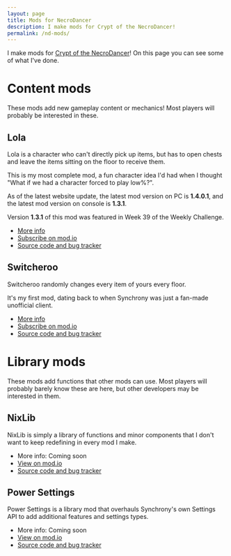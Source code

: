 ```yaml
---
layout: page
title: Mods for NecroDancer
description: I make mods for Crypt of the NecroDancer!
permalink: /nd-mods/
---
```


I make mods for [Crypt of the NecroDancer](https://store.steampowered.com/app/247080/Crypt_of_the_NecroDancer/)! On this page you can see some of what I've done.


# Content mods
These mods add new gameplay content or mechanics! Most players will probably be interested in these.

## Lola
Lola is a character who can't directly pick up items, but has to open chests and leave the items sitting on the floor to receive them.

This is my most complete mod, a fun character idea I'd had when I thought "What if we had a character forced to play low%?".

As of the latest website update, the latest mod version on PC is **1.4.0.1**, and the latest mod version on console is **1.3.1**.

Version **1.3.1** of this mod was featured in Week 39 of the Weekly Challenge.

- [More info](Lola/index.md)
- [Subscribe on mod.io](https://mod.io/g/crypt/m/lola)
- [Source code and bug tracker](https://github.com/Nixill/Synchrony-Lola)

## Switcheroo
Switcheroo randomly changes every item of yours every floor.

It's my first mod, dating back to when Synchrony was just a fan-made unofficial client.

- [More info](./Switcheroo)
- [Subscribe on mod.io](https://mod.io/g/crypt/m/switcheroo)
- [Source code and bug tracker](https://github.com/Nixill/Synchrony-Switcheroo)


# Library mods
These mods add functions that other mods can use. Most players will probably barely know these are here, but other developers may be interested in them.

## NixLib
NixLib is simply a library of functions and minor components that I don't want to keep redefining in every mod I make.

<!-- - [More info](./NixLib) -->
- More info: Coming soon
- [View on mod.io](https://mod.io/g/crypt/m/nixlib)
- [Source code and bug tracker](https://github.com/Nixill/Synchrony-NixLib)

## Power Settings
Power Settings is a library mod that overhauls Synchrony's own Settings API to add additional features and settings types.

<!-- - [More info](./PowerSettings) -->
- More info: Coming soon
- [View on mod.io](https://mod.io/g/crypt/m/powersettings)
- [Source code and bug tracker](https://github.com/Nixill/Synchrony-PowerSettings)